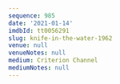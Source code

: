 ```yaml
---
sequence: 985
date: '2021-01-14'
imdbId: tt0056291
slug: knife-in-the-water-1962
venue: null
venueNotes: null
medium: Criterion Channel
mediumNotes: null
---
```


